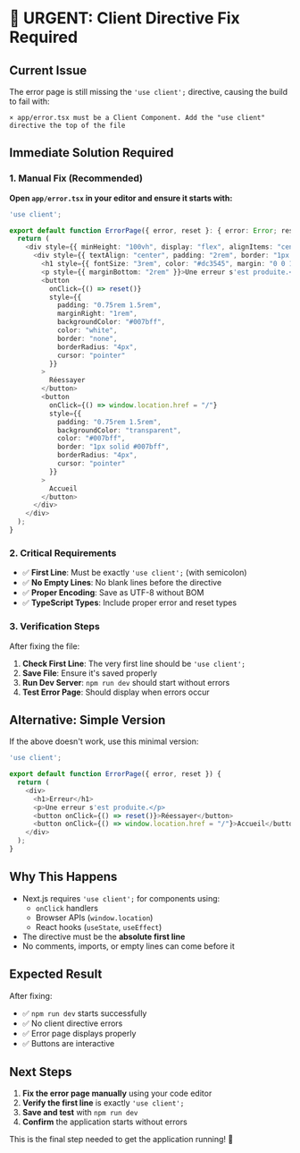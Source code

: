 # 🚨 URGENT: Client Directive Fix Required

## Current Issue
The error page is still missing the `'use client';` directive, causing the build to fail with:
```
× app/error.tsx must be a Client Component. Add the "use client" directive the top of the file
```

## Immediate Solution Required

### 1. Manual Fix (Recommended)
**Open `app/error.tsx` in your editor and ensure it starts with:**

```typescript
'use client';

export default function ErrorPage({ error, reset }: { error: Error; reset: () => void }) {
  return (
    <div style={{ minHeight: "100vh", display: "flex", alignItems: "center", justifyContent: "center", padding: "1rem" }}>
      <div style={{ textAlign: "center", padding: "2rem", border: "1px solid #ccc", borderRadius: "8px", maxWidth: "500px" }}>
        <h1 style={{ fontSize: "3rem", color: "#dc3545", margin: "0 0 1rem 0" }}>Erreur</h1>
        <p style={{ marginBottom: "2rem" }}>Une erreur s'est produite.</p>
        <button 
          onClick={() => reset()} 
          style={{ 
            padding: "0.75rem 1.5rem", 
            marginRight: "1rem", 
            backgroundColor: "#007bff", 
            color: "white", 
            border: "none", 
            borderRadius: "4px", 
            cursor: "pointer" 
          }}
        >
          Réessayer
        </button>
        <button 
          onClick={() => window.location.href = "/"} 
          style={{ 
            padding: "0.75rem 1.5rem", 
            backgroundColor: "transparent", 
            color: "#007bff", 
            border: "1px solid #007bff", 
            borderRadius: "4px", 
            cursor: "pointer" 
          }}
        >
          Accueil
        </button>
      </div>
    </div>
  );
}
```

### 2. Critical Requirements
- ✅ **First Line**: Must be exactly `'use client';` (with semicolon)
- ✅ **No Empty Lines**: No blank lines before the directive
- ✅ **Proper Encoding**: Save as UTF-8 without BOM
- ✅ **TypeScript Types**: Include proper error and reset types

### 3. Verification Steps
After fixing the file:

1. **Check First Line**: The very first line should be `'use client';`
2. **Save File**: Ensure it's saved properly
3. **Run Dev Server**: `npm run dev` should start without errors
4. **Test Error Page**: Should display when errors occur

## Alternative: Simple Version

If the above doesn't work, use this minimal version:

```typescript
'use client';

export default function ErrorPage({ error, reset }) {
  return (
    <div>
      <h1>Erreur</h1>
      <p>Une erreur s'est produite.</p>
      <button onClick={() => reset()}>Réessayer</button>
      <button onClick={() => window.location.href = "/"}>Accueil</button>
    </div>
  );
}
```

## Why This Happens
- Next.js requires `'use client';` for components using:
  - `onClick` handlers
  - Browser APIs (`window.location`)
  - React hooks (`useState`, `useEffect`)
- The directive must be the **absolute first line**
- No comments, imports, or empty lines can come before it

## Expected Result
After fixing:
- ✅ `npm run dev` starts successfully
- ✅ No client directive errors
- ✅ Error page displays properly
- ✅ Buttons are interactive

## Next Steps
1. **Fix the error page manually** using your code editor
2. **Verify the first line** is exactly `'use client';`
3. **Save and test** with `npm run dev`
4. **Confirm** the application starts without errors

This is the final step needed to get the application running! 🚀